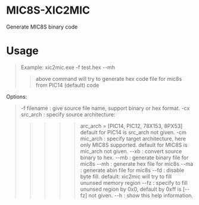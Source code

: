 # MIC8S-XIC2MIC
Generate MIC8S binary code

# Usage
> Example: xic2mic.exe -f test.hex --mh
> > above command will try to generate hex code file for mic8s from PIC14 (default) code

Options:
> -f filename   : give source file name, support binary or hex format.
> -cx src_arch  : specify source architecture:
> > > > > arc_arch = [PIC14, PIC12, 78X153, 8PX53]
> > > > > default for PIC14 is src_arch not given.
> -cm mic_arch  : specify target architecture, here only MIC8S supported.
> > > > > default for MIC8S is mic_arch not given.
> --xb          : convert source binary to hex.
> --mb          : generate binary file for mic8s
> --mh          : generate hex file for mic8s
> --ma          : generate abin file for mic8s
> --fd          : disable byte fill.
> > > > > default: xic2mic will try to fill ununsed memory region
> --fz          : specify to fill ununsed region by 0x0, default by 0xff is [--fz] not given.
> --h           : show this help information.
  
